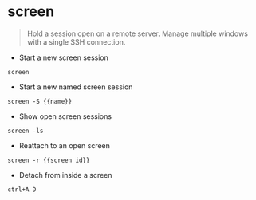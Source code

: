 # screen

> Hold a session open on a remote server. Manage multiple windows with a single SSH connection.

- Start a new screen session

`screen`

- Start a new named screen session

`screen -S {{name}}`

- Show open screen sessions

`screen -ls`

- Reattach to an open screen

`screen -r {{screen id}}`

- Detach from inside a screen

`ctrl+A D`
